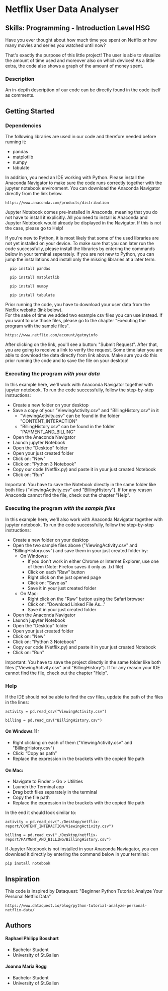 # Netflix User Data Analyser
## Skills: Programming - Introduction Level HSG

Have you ever thought about how much time you spent on Netflix or how many movies and series you watched until now? 

That's exactly the purpose of this little project! The user is able to visualize the amount of time used and moreover also on which devices! As a little extra, the code also shows a graph of the amount of money spent.

### Description

An in-depth description of our code can be directly found in the code itself as comments.

## Getting Started

### Dependencies

The following libraries are used in our code and therefore needed before running it:
* pandas
* matplotlib
* numpy
* tabulate

In addition, you need an IDE working with Python. Please install the Anaconda Navigator to make sure the code runs correctly together with the jupyter notebook environment. You can download the Anaconda Navigator directly from the link below. 
```
https://www.anaconda.com/products/distribution
```
Jupyter Notebook comes pre-installed in Anaconda, meaning that you do not have to install it explicitly. All you need to install is Anaconda and Jupyter Notebook would already be displayed in the Navigator. If this is not the case, please go to Help!

If you're new to Python, it is most likely that some of the used libraries are not yet installed on your device. 
To make sure that you can later run the code successfully, please install the libraries by entering the commands below in your terminal seperately. If you are not new to Python, you can jump the installations and install only the missing libraries at a later term.
```
  pip install pandas
```
```
  pip install matplotlib
```
```
  pip install numpy
```
```
  pip install tabulate
```

Prior running the code, you have to download your user data from the Netflix website (link below). <br /> For the sake of time we added two example csv files you can use instead. If you want to use those files, please go to the chapter "Executing the program with the sample files".

```
https://www.netflix.com/account/getmyinfo
```
After clicking on the link, you'll see a button: "Submit Request". After that, you are going to receive a link to verify the request. Some time later you are able to download the data directly from link above. Make sure you do this prior running the code and to save the file on your desktop! 

### Executing the program *with your data*
In this example here, we'll work with Anaconda Navigator together with jupyter notebook.
To run the code successfully, follow the step-by-step instructions:
* Create a new folder on your desktop
* Save a copy of your "ViewingActivity.csv" and "BillingHistory.csv" in it
     * "ViewingActivity.csv" can be found in the folder "CONTENT_INTERACTION"
     * "BillingHistory.csv" can be found in the folder "PAYMENT_AND_BILLING"
* Open the Anaconda Navigator
* Launch jupyter Notebook
* Open the "Desktop" folder
* Open your just created folder
* Click on: "New"
* Click on: "Python 3 Notebook"
* Copy our code (Netflix.py) and paste it in your just created Notebook
* Click on: "Run"

Important: You have to save the Notebook directly in the same folder like both files ("ViewingActivity.csv" and "BillingHistory"). If for any reason Anaconda cannot find the file, check out the chapter "Help".  

### Executing the program *with the sample files*
In this example here, we'll also work with Anaconda Navigator together with jupyter notebook.
To run the code successfully, follow the step-by-step instructions:
* Create a new folder on your desktop
* Open the two sample files above ("ViewingActivity.csv" and "BillingHistory.csv") and save them in your just created folder by:
     * On Windows:
        * If you don't work in either Chrome or Internet Explorer, use one of them (Note: Firefox saves it only as .txt file)
        * Click on each "Raw" button
        * Right click on the just opened page
        * Click on: "Save as"
        * Save it in your just created folder
     * On Mac:
        * Right click on the "Raw" button using the Safari browser
        * Click on: "Download Linked File As..."
        * Save it in your just created folder
* Open the Anaconda Navigator
* Launch jupyter Notebook
* Open the "Desktop" folder
* Open your just created folder
* Click on: "New"
* Click on: "Python 3 Notebook"
* Copy our code (Netflix.py) and paste it in your just created Notebook
* Click on: "Run"

Important: You have to save the project directly in the same folder like both files ("ViewingActivity.csv" and "BillingHistory"). If for any reason your IDE cannot find the file, check out the chapter "Help".  

### Help

If the IDE should not be able to find the csv files, update the path of the files in the lines:

```
activity = pd.read_csv("ViewingActivity.csv")
```
```
billing = pd.read_csv("BillingHistory.csv")
```
#### On Windows 11:
* Right clicking on each of them ("ViewingActivity.csv" and "BillingHistory.csv")
* Click: “Copy as path”
* Replace the expression in the brackets with the copied file path

#### On Mac:
* Navigate to Finder > Go > Utilities
* Launch the Terminal app
* Drag both files separately in the terminal
* Copy the file path
* Replace the expression in the brackets with the copied file path

In the end it should look similar to: 
```
activity = pd.read_csv("./Desktop/netflix-report/CONTENT_INTERACTION/ViewingActivity.csv")
```
```
billing = pd.read_csv("./Desktop/netflix-report/PAYMENT_AND_BILLING/BillingHistory.csv")
```
If Jupyter Notebook is not installed in your Anaconda Naviagator, you can download it directly by entering the command below in your terminal:
```
pip install notebook
```
## Inspiration
This code is inspired by Dataquest: "Beginner Python Tutorial: Analyze Your Personal Netflix Data" 

```
https://www.dataquest.io/blog/python-tutorial-analyze-personal-netflix-data/
```
## Authors

#### Raphael Philipp Bosshart 
* Bachelor Student
* University of St.Gallen 

#### Joanna Maria Rogg 
* Bachelor Student
* University of St.Gallen


